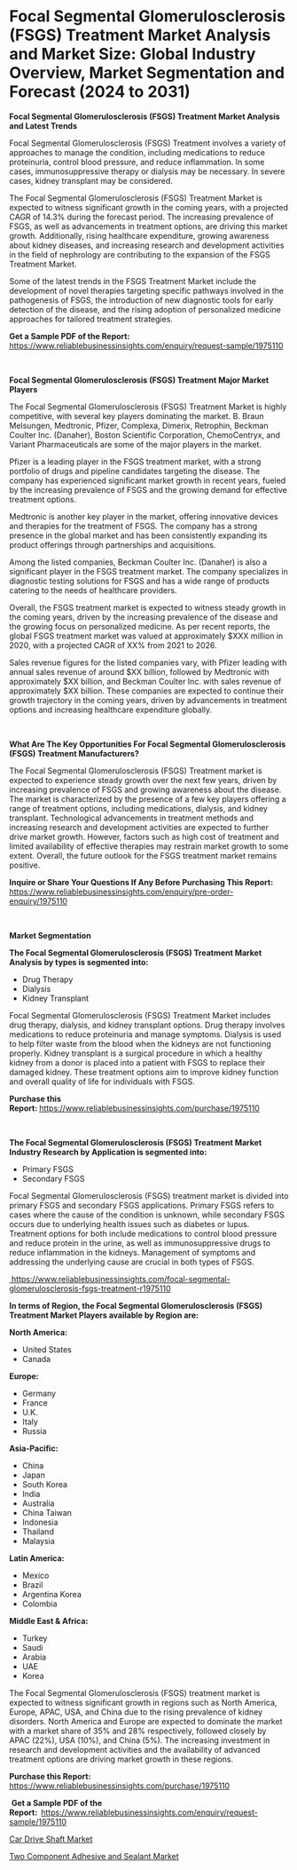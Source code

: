 <p><h1>Focal Segmental Glomerulosclerosis (FSGS) Treatment Market Analysis and Market Size: Global Industry Overview, Market Segmentation and Forecast (2024 to 2031)</h1></p><p><strong>Focal Segmental Glomerulosclerosis (FSGS) Treatment Market Analysis and Latest Trends</strong></p>
<p><p>Focal Segmental Glomerulosclerosis (FSGS) Treatment involves a variety of approaches to manage the condition, including medications to reduce proteinuria, control blood pressure, and reduce inflammation. In some cases, immunosuppressive therapy or dialysis may be necessary. In severe cases, kidney transplant may be considered.</p><p>The Focal Segmental Glomerulosclerosis (FSGS) Treatment Market is expected to witness significant growth in the coming years, with a projected CAGR of 14.3% during the forecast period. The increasing prevalence of FSGS, as well as advancements in treatment options, are driving this market growth. Additionally, rising healthcare expenditure, growing awareness about kidney diseases, and increasing research and development activities in the field of nephrology are contributing to the expansion of the FSGS Treatment Market.</p><p>Some of the latest trends in the FSGS Treatment Market include the development of novel therapies targeting specific pathways involved in the pathogenesis of FSGS, the introduction of new diagnostic tools for early detection of the disease, and the rising adoption of personalized medicine approaches for tailored treatment strategies.</p></p>
<p><strong>Get a Sample PDF of the Report:&nbsp;</strong> <a href="https://www.reliablebusinessinsights.com/enquiry/request-sample/1975110">https://www.reliablebusinessinsights.com/enquiry/request-sample/1975110</a></p>
<p>&nbsp;</p>
<p><strong>Focal Segmental Glomerulosclerosis (FSGS) Treatment Major Market Players</strong></p>
<p><p>The Focal Segmental Glomerulosclerosis (FSGS) Treatment Market is highly competitive, with several key players dominating the market. B. Braun Melsungen, Medtronic, Pfizer, Complexa, Dimerix, Retrophin, Beckman Coulter Inc. (Danaher), Boston Scientific Corporation, ChemoCentryx, and Variant Pharmaceuticals are some of the major players in the market.</p><p>Pfizer is a leading player in the FSGS treatment market, with a strong portfolio of drugs and pipeline candidates targeting the disease. The company has experienced significant market growth in recent years, fueled by the increasing prevalence of FSGS and the growing demand for effective treatment options.</p><p>Medtronic is another key player in the market, offering innovative devices and therapies for the treatment of FSGS. The company has a strong presence in the global market and has been consistently expanding its product offerings through partnerships and acquisitions.</p><p>Among the listed companies, Beckman Coulter Inc. (Danaher) is also a significant player in the FSGS treatment market. The company specializes in diagnostic testing solutions for FSGS and has a wide range of products catering to the needs of healthcare providers.</p><p>Overall, the FSGS treatment market is expected to witness steady growth in the coming years, driven by the increasing prevalence of the disease and the growing focus on personalized medicine. As per recent reports, the global FSGS treatment market was valued at approximately $XXX million in 2020, with a projected CAGR of XX% from 2021 to 2026.</p><p>Sales revenue figures for the listed companies vary, with Pfizer leading with annual sales revenue of around $XX billion, followed by Medtronic with approximately $XX billion, and Beckman Coulter Inc. with sales revenue of approximately $XX billion. These companies are expected to continue their growth trajectory in the coming years, driven by advancements in treatment options and increasing healthcare expenditure globally.</p></p>
<p>&nbsp;</p>
<p><strong>What Are The Key Opportunities For Focal Segmental Glomerulosclerosis (FSGS) Treatment Manufacturers?</strong></p>
<p><p>The Focal Segmental Glomerulosclerosis (FSGS) Treatment market is expected to experience steady growth over the next few years, driven by increasing prevalence of FSGS and growing awareness about the disease. The market is characterized by the presence of a few key players offering a range of treatment options, including medications, dialysis, and kidney transplant. Technological advancements in treatment methods and increasing research and development activities are expected to further drive market growth. However, factors such as high cost of treatment and limited availability of effective therapies may restrain market growth to some extent. Overall, the future outlook for the FSGS treatment market remains positive.</p></p>
<p><strong>Inquire or Share Your Questions If Any Before Purchasing This Report:</strong> <a href="https://www.reliablebusinessinsights.com/enquiry/pre-order-enquiry/1975110">https://www.reliablebusinessinsights.com/enquiry/pre-order-enquiry/1975110</a></p>
<p>&nbsp;</p>
<p><strong>Market Segmentation</strong></p>
<p><strong>The Focal Segmental Glomerulosclerosis (FSGS) Treatment Market Analysis by types is segmented into:</strong></p>
<p><ul><li>Drug Therapy</li><li>Dialysis</li><li>Kidney Transplant</li></ul></p>
<p><p>Focal Segmental Glomerulosclerosis (FSGS) Treatment Market includes drug therapy, dialysis, and kidney transplant options. Drug therapy involves medications to reduce proteinuria and manage symptoms. Dialysis is used to help filter waste from the blood when the kidneys are not functioning properly. Kidney transplant is a surgical procedure in which a healthy kidney from a donor is placed into a patient with FSGS to replace their damaged kidney. These treatment options aim to improve kidney function and overall quality of life for individuals with FSGS.</p></p>
<p><strong>Purchase this Report:&nbsp;</strong><a href="https://www.reliablebusinessinsights.com/purchase/1975110">https://www.reliablebusinessinsights.com/purchase/1975110</a></p>
<p>&nbsp;</p>
<p><strong>The Focal Segmental Glomerulosclerosis (FSGS) Treatment Market Industry Research by Application is segmented into:</strong></p>
<p><ul><li>Primary FSGS</li><li>Secondary FSGS</li></ul></p>
<p><p>Focal Segmental Glomerulosclerosis (FSGS) treatment market is divided into primary FSGS and secondary FSGS applications. Primary FSGS refers to cases where the cause of the condition is unknown, while secondary FSGS occurs due to underlying health issues such as diabetes or lupus. Treatment options for both include medications to control blood pressure and reduce protein in the urine, as well as immunosuppressive drugs to reduce inflammation in the kidneys. Management of symptoms and addressing the underlying cause are crucial in both types of FSGS.</p></p>
<p><a href="https://www.reliablebusinessinsights.com/focal-segmental-glomerulosclerosis-fsgs-treatment-r1975110">&nbsp;https://www.reliablebusinessinsights.com/focal-segmental-glomerulosclerosis-fsgs-treatment-r1975110</a></p>
<p><strong>In terms of Region, the Focal Segmental Glomerulosclerosis (FSGS) Treatment Market Players available by Region are:</strong></p>
<p>
    <p> <strong> North America: </strong>
        <ul>
            <li>United States</li>
            <li>Canada</li>
        </ul>
        </p> 
    <p> <strong> Europe: </strong>
        <ul>
            <li>Germany</li>
            <li>France</li>
            <li>U.K.</li>
            <li>Italy</li>
            <li>Russia</li>
        </ul>
        </p> 
    <p> <strong> Asia-Pacific: </strong>
        <ul>
            <li>China</li>
            <li>Japan</li>
            <li>South Korea</li>
            <li>India</li>
            <li>Australia</li>
            <li>China Taiwan</li>
            <li>Indonesia</li>
            <li>Thailand</li>
            <li>Malaysia</li>
        </ul>
        </p> 
    <p> <strong> Latin America: </strong>
        <ul>
            <li>Mexico</li>
            <li>Brazil</li>
            <li>Argentina Korea</li>
            <li>Colombia</li>
        </ul>
        </p> 
    <p> <strong> Middle East & Africa: </strong>
        <ul>
            <li>Turkey</li>
            <li>Saudi</li>
            <li>Arabia</li>
            <li>UAE</li>
            <li>Korea</li>
        </ul>
    </p>
    </p>
<p><p>The Focal Segmental Glomerulosclerosis (FSGS) treatment market is expected to witness significant growth in regions such as North America, Europe, APAC, USA, and China due to the rising prevalence of kidney disorders. North America and Europe are expected to dominate the market with a market share of 35% and 28% respectively, followed closely by APAC (22%), USA (10%), and China (5%). The increasing investment in research and development activities and the availability of advanced treatment options are driving market growth in these regions.</p></p>
<p><strong>Purchase this Report: </strong><a href="https://www.reliablebusinessinsights.com/purchase/1975110">https://www.reliablebusinessinsights.com/purchase/1975110</a></p>
<p>&nbsp;<strong>Get a Sample PDF of the Report:&nbsp;&nbsp;</strong><a href="https://www.reliablebusinessinsights.com/enquiry/request-sample/1975110">https://www.reliablebusinessinsights.com/enquiry/request-sample/1975110</a></p>
<p><strong></strong></p>
<p><p><a href="https://view.publitas.com/reportprime-1/car-drive-shaft-market-outlook-complete-industry-analysis-2024-to-2031/">Car Drive Shaft Market</a></p><p><a href="https://github.com/evanppinks/Market-Research-Report-List-1/blob/main/two-component-adhesive-and-sealant-market.md">Two Component Adhesive and Sealant Market</a></p></p>